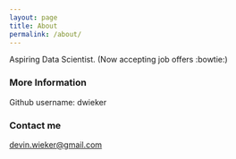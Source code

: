 ```yaml
---
layout: page
title: About
permalink: /about/
---
```


Aspiring Data Scientist. (Now accepting job offers :bowtie:)

### More Information

Github username: dwieker

### Contact me

[devin.wieker@gmail.com](mailto:devin.wieker@gmail.com)
